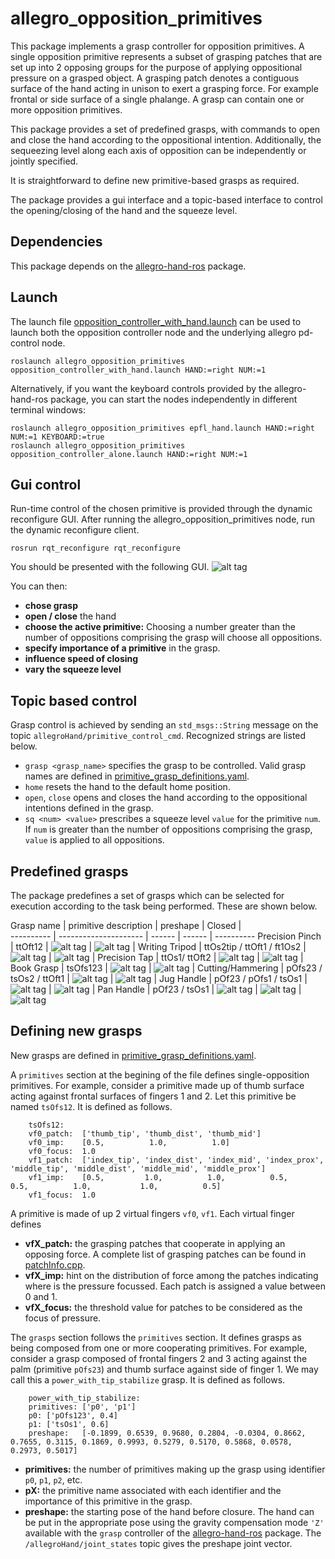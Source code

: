allegro_opposition_primitives
=============================
This package implements a grasp controller for opposition primitives. A single opposition primitive represents a subset of grasping patches that are set up into 2 opposing groups for the purpose of applying oppositional pressure on a grasped object. A grasping patch denotes a contiguous surface of the hand acting in unison to exert a grasping force. For example frontal or side surface of a single phalange. A grasp can contain one or more opposition primitives.

This package provides a set of predefined grasps, with commands to open and close the hand according to the oppositional intention. Additionally, the sequeezing level along each axis of opposition can be independently or jointly specified.

It is straightforward to define new primitive-based grasps as required.

The package provides a gui interface and a topic-based interface to control the opening/closing of the hand and the squeeze level.

Dependencies
------------

This package depends on the [allegro-hand-ros][1] package. 

[1]: https://github.com/felixduvallet/allegro-hand-ros


Launch
------

The launch file [opposition_controller_with_hand.launch](launch/opposition_controller_with_hand.launch) can be used to launch both the opposition controller node and the underlying allegro pd-control node.

	roslaunch allegro_opposition_primitives opposition_controller_with_hand.launch HAND:=right NUM:=1

Alternatively, if you want the keyboard controls provided by the allegro-hand-ros package, you can start the nodes independently in different terminal windows:

	roslaunch allegro_opposition_primitives epfl_hand.launch HAND:=right NUM:=1 KEYBOARD:=true
	roslaunch allegro_opposition_primitives opposition_controller_alone.launch HAND:=right NUM:=1


Gui control
-----------
Run-time control of the chosen primitive is provided through the dynamic reconfigure GUI. After running the allegro_opposition_primitives node, run the dynamic reconfigure client. 

	rosrun rqt_reconfigure rqt_reconfigure 

You should be presented with the following GUI.
![alt tag](img/dyn_reconfig_gui.png)

You can then:
- **chose grasp**
- **open / close** the hand
- **choose the active primitive:** Choosing a number greater than the number of oppositions comprising the grasp will choose all oppositions.
- **specify importance of a primitive** in the grasp.
- **influence speed of closing**
- **vary the squeeze level** 


Topic based control
--------------------
Grasp control is achieved by sending an `std_msgs::String` message on the topic `allegroHand/primitive_control_cmd`. Recognized strings are listed below.
- `grasp <grasp_name>` specifies the grasp to be controlled. Valid grasp names are defined in [primitive_grasp_definitions.yaml](parameters/primitive_grasp_definitions.yaml).
- `home` resets the hand to the default home position. 
- `open`, `close` opens and closes the hand according to the oppositional intentions defined in the grasp.
- `sq <num> <value>` prescribes a squeeze level `value` for the primitive `num`. If `num` is greater than the number of oppositions comprising the grasp, `value` is applied to all oppositions.


Predefined grasps
-----------------
The package predefines a set of grasps which can be selected for execution according to the task being performed. These are shown below.

Grasp name 			| primitive description						|	preshape 										| 		Closed 									|    
---------- 			| ---------------------						|   ------											|		------ 									|    ----------
Precision Pinch 	| ttOft12									| ![alt tag](img/precision_pinch_preshape.JPG)		| ![alt tag](img/precision_pinch_closed.JPG)    |
Writing Tripod	 	| ttOs2tip / ttOft1 / ft1Os2				| ![alt tag](img/writing_tripod_preshape.JPG)		| ![alt tag](img/writing_tripod_closed.JPG)		|
Precision Tap	 	| ttOs1/ ttOft2								| ![alt tag](img/precision_tap_preshape.JPG)		| ![alt tag](img/precision_tap_closed.JPG)		|
Book Grasp	 		| tsOfs123									| ![alt tag](img/book_grasp_preshape.JPG)			| ![alt tag](img/book_grasp_closed.JPG)			|
Cutting/Hammering	| pOfs23 / tsOs2 / ttOft1					| ![alt tag](img/cutting_hammering_preshape.JPG)	| ![alt tag](img/cutting_hammering_closed.JPG)	|
Jug Handle			| pOf23 / pOfs1 / tsOs1						| ![alt tag](img/jug_handle_preshape.JPG)			| ![alt tag](img/jug_handle_closed.JPG)			|
Pan Handle			| pOf23 / tsOs1								| ![alt tag](img/pan_handle_preshape.JPG)			| ![alt tag](img/pan_handle_closed_1.JPG)  		|  ![alt tag](img/pan_handle_closed_2.JPG)




Defining new grasps
-------------------

New grasps are defined in [primitive_grasp_definitions.yaml](parameters/primitive_grasp_definitions.yaml). 

A `primitives` section at the begining of the file defines single-opposition primitives. For example, consider a primitive made up of thumb surface acting against frontal surfaces of fingers 1 and 2. Let this primitive be named `tsOfs12`. It is defined as follows.

		tsOfs12:
		vf0_patch:  ['thumb_tip', 'thumb_dist', 'thumb_mid']
		vf0_imp:    [0.5,          1.0,          1.0]
		vf0_focus:  1.0
		vf1_patch:  ['index_tip', 'index_dist', 'index_mid', 'index_prox', 'middle_tip', 'middle_dist', 'middle_mid', 'middle_prox']
		vf1_imp:    [0.5,         1.0,          1.0,          0.5,          0.5,          1.0,           1.0,          0.5]
		vf1_focus:  1.0

A primitive is made of up 2 virtual fingers `vf0`, `vf1`. Each virtual finger defines 
- **vfX_patch:** the grasping patches that cooperate in applying an opposing force.  A complete list of grasping patches can be found in [patchInfo.cpp](src/patchInfo.cpp).
- **vfX_imp:** hint on the distribution of force among the patches indicating where is the pressure focussed. Each patch is assigned a value between 0 and 1.
- **vfX_focus:** the threshold value for patches to be considered as the focus of pressure.

The `grasps` section follows the `primitives` section. It defines grasps as being composed from one or more cooperating primitives. For example, consider a grasp composed of frontal fingers 2 and 3 acting against the palm (primitive `pOfs23`) and thumb surface against side of finger 1. We may call this a `power_with_tip_stabilize` grasp. It is defined as follows.

		power_with_tip_stabilize:  
		primitives: ['p0', 'p1']
		p0: ['pOfs123', 0.4]
		p1: ['tsOs1', 0.6]
		preshape:   [-0.1899, 0.6539, 0.9680, 0.2804, -0.0304, 0.8662, 0.7655, 0.3115, 0.1869, 0.9993, 0.5279, 0.5170, 0.5868, 0.0578, 0.2973, 0.5017]

- **primitives:** the number of primitives making up the grasp using identifier `p0`, `p1`, `p2`, etc.
- **pX:** the primitive name associated with each identifier and the importance of this primitive in the grasp.
- **preshape:** the starting pose of the hand before closure. The hand can be put in the appropriate pose using the gravity compensation mode `'Z'` available with the `grasp` controller of the [allegro-hand-ros](https://github.com/felixduvallet/allegro-hand-ros) package. The `/allegroHand/joint_states` topic gives the preshape joint vector.






